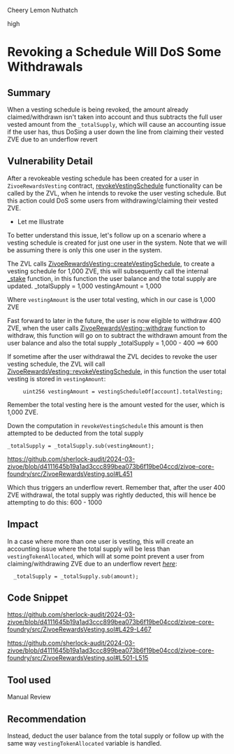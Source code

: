Cheery Lemon Nuthatch

high

# Revoking a Schedule Will DoS Some Withdrawals

## Summary
When a vesting schedule is being revoked, the amount already claimed/withdrawn isn't taken into account and thus subtracts the full user vested amount from the `_totalSupply`, which will cause an accounting issue if the user has, thus DoSing a user down the line from claiming their vested ZVE due to an underflow revert
## Vulnerability Detail
After a revokeable vesting schedule has been created for a user in `ZivoeRewardsVesting` contract, [revokeVestingSchedule](https://github.com/sherlock-audit/2024-03-zivoe/blob/d4111645b19a1ad3ccc899bea073b6f19be04ccd/zivoe-core-foundry/src/ZivoeRewardsVesting.sol#L429-L468) functionality can be called by the ZVL, when he intends to revoke the user vesting schedule. But this action could DoS some users from withdrawing/claiming their vested ZVE.

+ Let me Illustrate

To better understand this issue, let's follow up on a scenario where a vesting schedule is created for just one user in the system.
Note that we will be assuming there is only this one user in the system.

The ZVL calls [ZivoeRewardsVesting::createVestingSchedule](https://github.com/sherlock-audit/2024-03-zivoe/blob/d4111645b19a1ad3ccc899bea073b6f19be04ccd/zivoe-core-foundry/src/ZivoeRewardsVesting.sol#L381-L426), to create a vesting schedule for 1,000 ZVE, this will subsequently call the internal [_stake]() function, in this function the user balance and the total supply are updated.
_totalSupply = 1,000
vestingAmount = 1,000

Where `vestingAmount` is the user total vesting, which in our case is 1,000 ZVE

Fast forward to later in the future, the user is now eligible to withdraw 400 ZVE, when the user calls [ZivoeRewardsVesting::withdraw](https://github.com/sherlock-audit/2024-03-zivoe/blob/d4111645b19a1ad3ccc899bea073b6f19be04ccd/zivoe-core-foundry/src/ZivoeRewardsVesting.sol#L501-L515) function to withdraw, this function will go on to subtract the withdrawn amount from the user balance and also the total supply
_totalSupply = 1,000 - 400 ==> 600

If sometime after the user withdrawal the ZVL decides to revoke the user vesting schedule, the ZVL will call [ZivoeRewardsVesting::revokeVestingSchedule](https://github.com/sherlock-audit/2024-03-zivoe/blob/d4111645b19a1ad3ccc899bea073b6f19be04ccd/zivoe-core-foundry/src/ZivoeRewardsVesting.sol#L429-L467), in this function the user total vesting is stored in `vestingAmount`:
```solidity
     uint256 vestingAmount = vestingScheduleOf[account].totalVesting;
```
Remember the total vesting here is the amount vested for the user, which is 1,000 ZVE.

Down the computation in `revokeVestingSchedule` this amount is then attempted to be deducted from the total supply
```solidity
_totalSupply = _totalSupply.sub(vestingAmount);
```
https://github.com/sherlock-audit/2024-03-zivoe/blob/d4111645b19a1ad3ccc899bea073b6f19be04ccd/zivoe-core-foundry/src/ZivoeRewardsVesting.sol#L451

Which thus triggers an underflow revert. 
Remember that, after the user 400 ZVE withdrawal, the total supply was rightly deducted, this will hence be attempting to do 
this: 600 - 1000

## Impact
In a case where more than one user is vesting, this will create an accounting issue where the total supply will be less than `vestingTokenAllocated`, which will at some point prevent a user from claiming/withdrawing ZVE due to an underflow revert _[here](https://github.com/sherlock-audit/2024-03-zivoe/blob/d4111645b19a1ad3ccc899bea073b6f19be04ccd/zivoe-core-foundry/src/ZivoeRewardsVesting.sol#L508)_:
```solidity
  _totalSupply = _totalSupply.sub(amount);
```

## Code Snippet
https://github.com/sherlock-audit/2024-03-zivoe/blob/d4111645b19a1ad3ccc899bea073b6f19be04ccd/zivoe-core-foundry/src/ZivoeRewardsVesting.sol#L429-L467

https://github.com/sherlock-audit/2024-03-zivoe/blob/d4111645b19a1ad3ccc899bea073b6f19be04ccd/zivoe-core-foundry/src/ZivoeRewardsVesting.sol#L501-L515
## Tool used

Manual Review

## Recommendation
Instead, deduct the user balance from the total supply or follow up with the same way `vestingTokenAllocated` variable is handled.